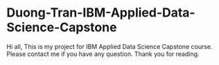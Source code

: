 # Duong-Tran-IBM-Applied-Data-Science-Capstone
Hi all, 
This is my project for IBM Applied Data Science Capstone course. Please contact me if you have any question. 
Thank you for reading.
